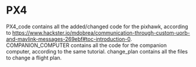 # PX4
PX4_code contains all the added/changed code for the pixhawk, according to https://www.hackster.io/mdobrea/communication-through-custom-uorb-and-mavlink-messages-269ebf#toc-introduction-0.
COMPANION_COMPUTER contains all the code for the companion computer, according to the same tutorial.
change_plan contains all the files to change a flight plan.
